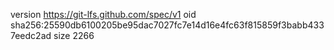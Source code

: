 version https://git-lfs.github.com/spec/v1
oid sha256:25590db6100205be95dac7027fc7e14d16e4fc63f815859f3babb4337eedc2ad
size 2266
